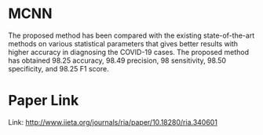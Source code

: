 # MCNN

The proposed method has been compared with the existing state-of-the-art methods on various statistical parameters that gives better results with higher accuracy in diagnosing the COVID-19 cases. 
The proposed method has obtained 98.25 accuracy, 98.49 precision, 98 sensitivity, 98.50 specificity, and 98.25 F1 score.

# Paper Link

Link: http://www.iieta.org/journals/ria/paper/10.18280/ria.340601
